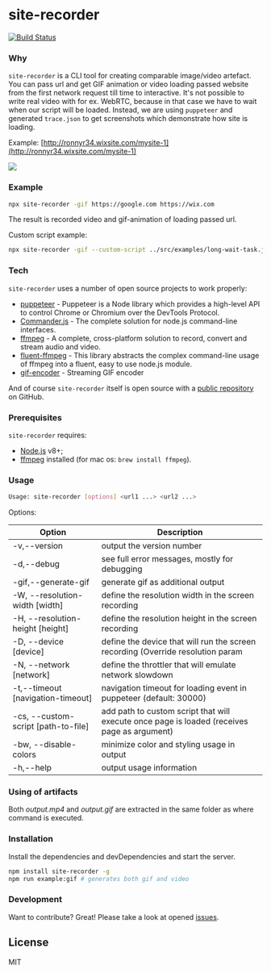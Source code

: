 # site-recorder

[![Build Status](https://travis-ci.org/wix-incubator/site-recorder.svg?branch=master)](https://travis-ci.org/wix-incubator/site-recorder)

### Why
`site-recorder` is a CLI tool for creating comparable image/video artefact. You can pass url and get GIF animation or video loading passed website from the first network request till time to interactive. It's not possible to write real video with for ex. WebRTC, because in that case we have to wait when our script will be loaded. Instead, we are using `puppeteer` and generated `trace.json` to get screenshots which demonstrate how site is loading.

Example: [http://ronnyr34.wixsite.com/mysite-1](http://ronnyr34.wixsite.com/mysite-1)

![](example.gif)


### Example

```bash
npx site-recorder -gif https://google.com https://wix.com
```
The result is recorded video and gif-animation of loading passed url.

Custom script example:

```bash
npx site-recorder -gif --custom-script ../src/examples/long-wait-task.js
```
### Tech

`site-recorder` uses a number of open source projects to work properly:

* [puppeteer](https://github.com/GoogleChrome/puppeteer) - Puppeteer is a Node library which provides a high-level API to control Chrome or Chromium over the DevTools Protocol.
* [Commander.js](https://github.com/tj/commander.js) - The complete solution for node.js command-line interfaces.
* [ffmpeg](https://ffmpeg.org/) - A complete, cross-platform solution to record, convert and stream audio and video.
* [fluent-ffmpeg](https://github.com/fluent-ffmpeg/node-fluent-ffmpeg) - This library abstracts the complex command-line usage of ffmpeg into a fluent, easy to use node.js module.
* [gif-encoder](https://www.npmjs.com/package/gif-encoder) - Streaming GIF encoder

And of course `site-recorder` itself is open source with a [public repository](https://github.com/wix-incubator/site-recorder) on GitHub.

### Prerequisites

`site-recorder` requires:
* [Node.js](https://nodejs.org/) v8+;
* [ffmpeg](https://ffmpeg.org/) installed
 (for mac os: `brew install ffmpeg`).
### Usage
```bash
Usage: site-recorder [options] <url1 ...> <url2 ...>
```

Options:


| Option | Description |
|--------------------------------------|---------------------------------------------------------------------------------------------|
| -v,--version | output the version number |
| -d,--debug | see full error messages, mostly for debugging |
| -gif,--generate-gif | generate gif as additional output |
| -W, --resolution-width [width] | define the resolution width in the screen recording |
| -H, --resolution-height [height] | define the resolution height in the screen recording |
| -D, --device [device] | define the device that will run the screen recording (Override resolution param |
| -N, --network [network] | define the throttler that will emulate network slowdown |
| -t,--timeout [navigation-timeout] | navigation timeout for loading event in puppeteer (default: 30000) |
| -cs, --custom-script [path-to-file] | add path to custom script that will execute once page is loaded (receives page as argument) |
| -bw, --disable-colors | minimize color and styling usage in output |
| -h,--help | output usage information |


### Using of artifacts

Both *output.mp4* and *output.gif* are extracted in the same folder as where command is executed. 

### Installation

Install the dependencies and devDependencies and start the server.

```sh
npm install site-recorder -g
npm run example:gif # generates both gif and video
```

### Development

Want to contribute? Great!
Please take a look at opened [issues](https://github.com/wix-incubator/site-recorder/issues).

License
----

MIT
